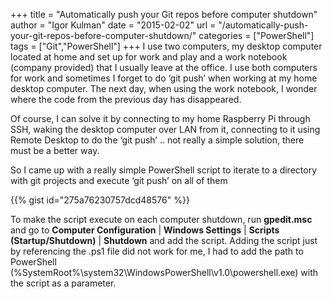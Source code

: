 +++
title = "Automatically push your Git repos before computer shutdown"
author = "Igor Kulman"
date = "2015-02-02"
url = "/automatically-push-your-git-repos-before-computer-shutdown/"
categories = ["PowerShell"]
tags = ["Git","PowerShell"]
+++
I use two computers, my desktop computer located at home and set up for work and play and a work notebook (company provided) that I usually leave at the office. I use both computers for work and sometimes I forget to do &#8216;git push&#8217; when working at my home desktop computer. The next day, when using the work notebook, I wonder where the code from the previous day has disappeared.

Of course, I can solve it by connecting to my home Raspberry Pi through SSH, waking the desktop computer over LAN from it, connecting to it using Remote Desktop to do the &#8216;git push&#8217; .. not really a simple solution, there must be a better way.

<!--more-->

So I came up with a really simple PowerShell script to iterate to a directory with git projects and execute &#8216;git push&#8217; on all of them

{{% gist id="275a76230757dcd48576" %}}

To make the script execute on each computer shutdown, run **gpedit.msc** and go to **Computer Configuration** | **Windows Settings** | **Scripts (Startup/Shutdown)** | **Shutdown** and add the script. Adding the script just by referencing the .ps1 file did not work for me, I had to add the path to PowerShell (%SystemRoot%\system32\WindowsPowerShell\v1.0\powershell.exe) with the script as a parameter.
